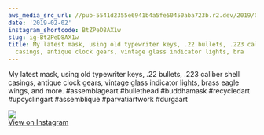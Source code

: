 ```yaml
---
aws_media_src_url: //pub-5541d2355e6941b4a5fe50450aba723b.r2.dev/2019/02/2019-02-02_21-25-10_UTC.jpg
date: '2019-02-02'
instagram_shortcode: BtZPeD8AX1w
slug: ig-BtZPeD8AX1w
title: My latest mask, using old typewriter keys, .22 bullets, .223 caliber shell
  casings, antique clock gears, vintage glass indicator lights, bra
---
```


My latest mask, using old typewriter keys, .22 bullets, .223 caliber shell casings, antique clock gears, vintage glass indicator lights, brass eagle wings, and more. #assemblageart #bullethead #buddhamask #recycledart #upcyclingart #assemblique #parvatiartwork #durgaart 

![](//pub-5541d2355e6941b4a5fe50450aba723b.r2.dev/2019/02/2019-02-02_21-25-10_UTC.jpg)   
[View on Instagram](https://www.instagram.com/p/BtZPeD8AX1w/)